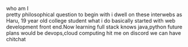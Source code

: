 who am I	
pretty philosophical question to begin with 
i dwell on these interwebs as Haru, 19 year old college student 
what i do 
basically started with web development front end.Now learning full stack 
knows java,python 
future plans would be devops,cloud computing 
hit me on discord we can have chitchat 
